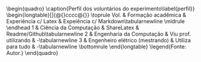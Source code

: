 \begin{quadro}
\caption{Perfil dos voluntários do experimento\label{perfil}}
\begin{longtable}[]{@{}cccc@{}}
\toprule
Vol. & Formação acadêmica & Experiência c/ Latex & Expeiência c/ Markdown\tabularnewline
\midrule
\endhead
1 & Ciência da Computação & ShareLatex & Readme/Github\tabularnewline
2 & Engenharia da Computação & Viu prof. utilizando & -\tabularnewline
3 & Engenheiro elétrico (mestrando) & Utiliza para tudo & -\tabularnewline
\bottomrule
\end{longtable}
\legend{Fonte: Autor.}
\end{quadro}
